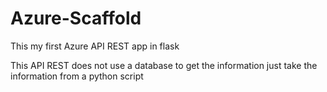 # Azure-Scaffold
This my first Azure API REST app in flask 

This API REST does not use a database to get the information just take the information from a python script
